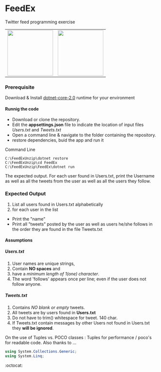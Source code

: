 # FeedEx
Twitter feed programming exercise

<table>
  <tr><td>
<img src="https://docs.microsoft.com/en-us/dotnet/images/hub/netcore.svg" width="150">
  </td><td>
<img src="https://docs.microsoft.com/en-us/dotnet/images/hub/csharp.svg" width="150">
  </td></tr>
</table>

### Prerequisite
Download & Install [dotnet-core-2.0](https://www.microsoft.com/net/download/Windows/run) runtime for your environment

#### Runnig the code
* Download or clone the repository.
* Edit the **appsettings.json** file to indicate the location of input files *Users.txt* and *Tweets.txt*
* Open a command line & navigate to the folder containing the repository.
* restore dependencies, buid the app and run it

Command Line
```
C:\FeedExUnzip\dotnet restore
C:\FeedExUnzip\cd FeedEx
C:\FeedExUnzip\FeedEx\dotnet run
```
The expected output.
For each user found in Users.txt, print the Username as well as all the tweets from the user as well as all the users they follow.

### Expected Output
1. List all users found in Users.txt alphabetically
2. for each user in the list
  * Print the "name"
  * Print all "tweets" posted by the user as well as users he/she follows in the order they are found in the file Tweets.txt

#### Assumptions
    
##### Users.txt
1. User names are unique strings,
2. Contain **NO spaces** and 
3. have a *minimum length of 1(one) character*.
4. The word 'follows' appears once per line; even if the user does not follow anyone.

##### Tweets.txt
1. Contains *NO blank or empty* tweets.
2. All tweets are by users found in **Users.txt**
3. Do not have to trim() whitespace for tweet. 140 char.
4. If Tweets.txt contain messages by other Users not found in Users.txt they **will be ignored**.

On the use of Tuples vs. POCO classes : Tuples for performance / poco's for readable code.
Also thanks to ...
```C#
using System.Collections.Generic;
using System.Linq;
```
:octocat:

